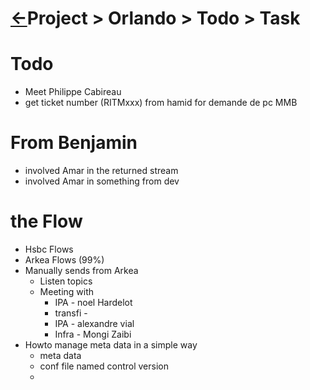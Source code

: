 <head><link rel="stylesheet" href="../../../md.css"/><script src="../../../md.js"></script></head>

[//]: #(Reference)
[Repo_Readme]:    ../list/todo_list.md

# [&larr;][Repo_Readme]Project > Orlando > Todo > Task


# Todo
- Meet Philippe Cabireau
- get ticket number (RITMxxx) from hamid for demande de pc MMB

# From Benjamin
- involved Amar in the returned stream
- involved Amar in something from dev

# the Flow
- Hsbc Flows
- Arkea Flows (99%)
- Manually sends from Arkea
  - Listen topics 
  - Meeting with
    -  IPA - noel Hardelot
      - transfi - 
    -  IPA - alexandre vial
    -  Infra - Mongi Zaibi
- Howto manage meta data in a simple way
  - meta data
  - conf file named control version
  - 

